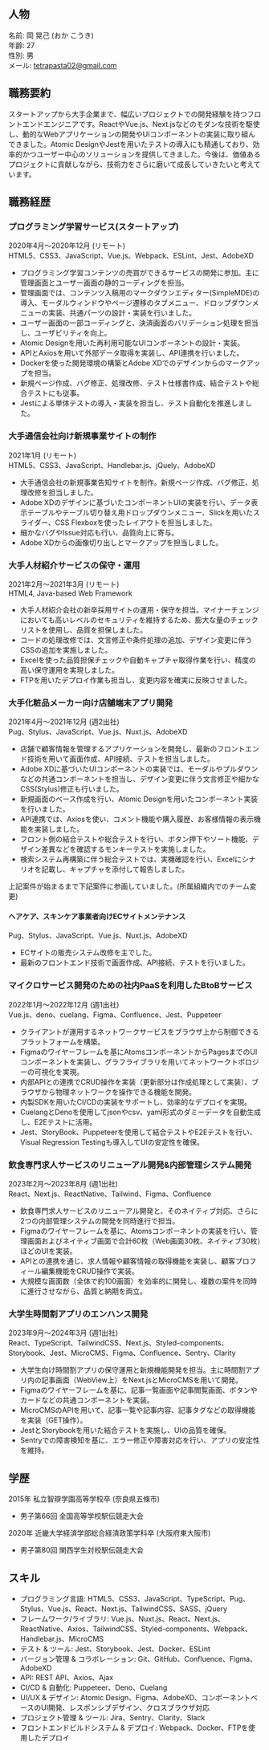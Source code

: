 ## 人物

名前: 岡 晃己 (おか こうき)  
年齢: 27  
性別: 男  
メール: tetrapasta02@gmail.com

## 職務要約

スタートアップから大手企業まで、幅広いプロジェクトでの開発経験を持つフロントエンドエンジニアです。ReactやVue.js、Next.jsなどのモダンな技術を駆使し、動的なWebアプリケーションの開発やUIコンポーネントの実装に取り組んできました。Atomic DesignやJestを用いたテストの導入にも精通しており、効率的かつユーザー中心のソリューションを提供してきました。今後は、価値あるプロジェクトに貢献しながら、技術力をさらに磨いて成長していきたいと考えています。

## 職務経歴

### プログラミング学習サービス(スタートアップ)

2020年4月～2020年12月 (リモート)  
HTML5、CSS3、JavaScript、Vue.js、Webpack、ESLint、Jest、AdobeXD  
- プログラミング学習コンテンツの売買ができるサービスの開発に参加。主に管理画面とユーザー画面の静的コーディングを担当。
- 管理画面では、コンテンツ入稿用のマークダウンエディター(SimpleMDE)の導入、モーダルウィンドウやページ遷移のタブメニュー、ドロップダウンメニューの実装、共通パーツの設計・実装を行いました。
- ユーザー画面の一部コーディングと、決済画面のバリデーション処理を担当し、ユーザビリティを向上。
- Atomic Designを用いた再利用可能なUIコンポーネントの設計・実装。
- APIとAxiosを用いて外部データ取得を実装し、API連携を行いました。
- Dockerを使った開発環境の構築とAdobe XDでのデザインからのマークアップを担当。
- 新規ページ作成、バグ修正、処理改修、テスト仕様書作成、結合テストや総合テストにも従事。
- Jestによる単体テストの導入・実装を担当し、テスト自動化を推進しました。

### 大手通信会社向け新規事業サイトの制作

2021年1月 (リモート)  
HTML5、CSS3、JavaScript、Handlebar.js、jQuely、AdobeXD
- 大手通信会社の新規事業告知サイトを制作。新規ページ作成、バグ修正、処理改修を担当しました。
- Adobe XDのデザインに基づいたコンポーネントUIの実装を行い、データ表示テーブルやテーブル切り替え用ドロップダウンメニュー、Slickを用いたスライダー、CSS Flexboxを使ったレイアウトを担当しました。
- 細かなバグやIssue対応も行い、品質向上に寄与。
- Adobe XDからの画像切り出しとマークアップを担当しました。

### 大手人材紹介サービスの保守・運用

2021年2月～2021年3月 (リモート)  
HTML4, Java-based Web Framework
- 大手人材紹介会社の新卒採用サイトの運用・保守を担当。マイナーチェンジにおいても高いレベルのセキュリティを維持するため、膨大な量のチェックリストを使用し、品質を担保しました。
- コードの処理改修では、文言修正や条件処理の追加、デザイン変更に伴うCSSの追加を実施しました。
- Excelを使った品質担保チェックや自動キャプチャ取得作業を行い、精度の高い保守運用を実現しました。
- FTPを用いたデプロイ作業も担当し、変更内容を確実に反映させました。

### 大手化粧品メーカー向け店舗端末アプリ開発

2021年4月～2021年12月 (週2出社)  
Pug、Stylus、JavaScript、Vue.js、Nuxt.js、AdobeXD
- 店舗で顧客情報を管理するアプリケーションを開発し、最新のフロントエンド技術を用いて画面作成、API接続、テストを担当しました。
- Adobe XDに基づいたUIコンポーネントの実装では、モーダルやプルダウンなどの共通コンポーネントを担当し、デザイン変更に伴う文言修正や細かなCSS(Stylus)修正も行いました。
- 新規画面のベース作成を行い、Atomic Designを用いたコンポーネント実装を行いました。
- API連携では、Axiosを使い、コメント機能や購入履歴、お客様情報の表示機能を実装しました。
- フロント側の結合テストや総合テストを行い、ボタン押下やソート機能、デザイン差異などを確認するモンキーテストを実施しました。
- 検索システム再構築に伴う総合テストでは、実機確認を行い、Excelにシナリオを記載し、キャプチャを添付して報告しました。

上記案件が始まるまで下記案件に参画していました。(所属組織内でのチーム変更)

#### ヘアケア、スキンケア事業者向けECサイトメンテナンス

Pug、Stylus、JavaScript、Vue.js、Nuxt.js、AdobeXD
- ECサイトの販売システム改修を主でした。
- 最新のフロントエンド技術で画面作成、API接続、テストを行いました。

### マイクロサービス開発のための社内PaaSを利用したBtoBサービス

2022年1月～2022年12月 (週1出社)  
Vue.js、deno、cuelang、Figma、Confluence、Jest、Puppeteer
- クライアントが運用するネットワークサービスをブラウザ上から制御できるプラットフォームを構築。
- Figmaのワイヤーフレームを基にAtomsコンポーネントからPagesまでのUIコンポーネントを実装し、グラフライブラリを用いてネットワークトポロジーの可視化を実現。
- 内部APIとの連携でCRUD操作を実装（更新部分は作成処理として実装）、ブラウザから物理ネットワークを操作できる機能を開発。
- 内製SDKを用いたCI/CDの実装をサポートし、効率的なデプロイを実現。
- CuelangとDenoを使用してjsonやcsv、yaml形式のダミーデータを自動生成し、E2Eテストに活用。
- Jest、StoryBook、Puppeteerを使用して結合テストやE2Eテストを行い、Visual Regression Testingも導入してUIの安定性を確保。

### 飲食専門求人サービスのリニューアル開発&内部管理システム開発

2023年2月～2023年8月 (週1出社)  
React、Next.js、ReactNative、Tailwind、Figma、Confluence
- 飲食専門求人サービスのリニューアル開発と、そのネイティブ対応、さらに2つの内部管理システムの開発を同時進行で担当。
- Figmaのワイヤーフレームを基に、Atomsコンポーネントの実装を行い、管理画面およびネイティブ画面で合計60枚（Web画面30枚、ネイティブ30枚）ほどのUIを実装。
- APIとの連携を通じ、求人情報や顧客情報の取得機能を実装し、顧客プロフィール編集機能をCRUD操作で実装。
- 大規模な画面数（全体で約100画面）を効率的に開発し、複数の案件を同時に進行させながら、品質と納期を両立。

### 大学生時間割アプリのエンハンス開発

2023年9月～2024年3月 (週1出社)  
React、TypeScript、TailwindCSS、Next.js、Styled-components、Storybook、Jest、MicroCMS、Figma、Confluence、Sentry、Clarity
- 大学生向け時間割アプリの保守運用と新規機能開発を担当。主に時間割アプリ内の記事画面（WebView上）をNext.jsとMicroCMSを用いて開発。
- Figmaのワイヤーフレームを基に、記事一覧画面や記事閲覧画面、ボタンやカードなどの共通コンポーネントを実装。
- MicroCMSのAPIを用いて、記事一覧や記事内容、記事タグなどの取得機能を実装（GET操作）。
- JestとStorybookを用いた結合テストを実施し、UIの品質を確保。
- Sentryでの障害検知を基に、エラー修正や障害対応を行い、アプリの安定性を維持。


## 学歴

2015年
私立智辯学園高等学校卒 (奈良県五條市)
- 男子第66回 全国高等学校駅伝競走大会

2020年
近畿大学経済学部総合経済政策学科卒 (大阪府東大阪市)
- 男子第80回 関西学生対校駅伝競走大会

## スキル

- プログラミング言語: HTML5、CSS3、JavaScript、TypeScript、Pug、Stylus、Vue.js、React、Next.js、TailwindCSS、SASS、jQuery
- フレームワーク/ライブラリ: Vue.js、Nuxt.js、React、Next.js、ReactNative、Axios、TailwindCSS、Styled-components、Webpack、Handlebar.js、MicroCMS
- テスト & ツール: Jest、Storybook、Jest、Docker、ESLint
- バージョン管理 & コラボレーション: Git、GitHub、Confluence、Figma、AdobeXD
- API: REST API、Axios、Ajax
- CI/CD & 自動化: Puppeteer、Deno、Cuelang
- UI/UX & デザイン: Atomic Design、Figma、AdobeXD、コンポーネントベースのUI開発、レスポンシブデザイン、クロスブラウザ対応
- プロジェクト管理 & ツール: Jira、Sentry、Clarity、Slack
- フロントエンドビルドシステム & デプロイ: Webpack、Docker、FTPを使用したデプロイ
